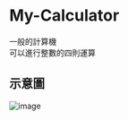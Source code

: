 # My-Calculator 
一般的計算機  
可以進行整數的四則運算

## 示意圖  
![image](https://github.com/ny9950610/My-Calculator/blob/main/example.JPG)
